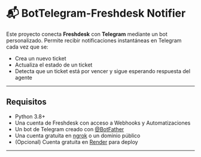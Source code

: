 # 📬 BotTelegram-Freshdesk Notifier

Este proyecto conecta **Freshdesk** con **Telegram** mediante un bot personalizado. Permite recibir notificaciones instantáneas en Telegram cada vez que se:

- Crea un nuevo ticket
- Actualiza el estado de un ticket
- Detecta que un ticket está por vencer y sigue esperando respuesta del agente

---

## Requisitos

- Python 3.8+
- Una cuenta de Freshdesk con acceso a Webhooks y Automatizaciones
- Un bot de Telegram creado con [@BotFather](https://t.me/BotFather)
- Una cuenta gratuita en [ngrok](https://ngrok.com) o un dominio público
- (Opcional) Cuenta gratuita en [Render](https://render.com) para deploy

---


